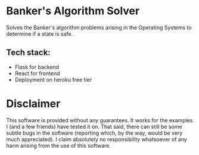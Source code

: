 # Banker's Algorithm Solver

Solves the Banker's algorithm problems arising in the Operating Systems to determine if a state is safe. 

## Tech stack:
* Flask for backend
* React for frontend
* Deployment on heroku free tier

# Disclaimer
This software is provided without any guarantees. It works for the examples I (and a few friends) have tested it on. That said, there can still
be some subtle bugs in the software (reporting which, by the way, would be very much appreciated). 
I claim absolutely no responsibility whatsoever of any harm arising from the use of this software.
